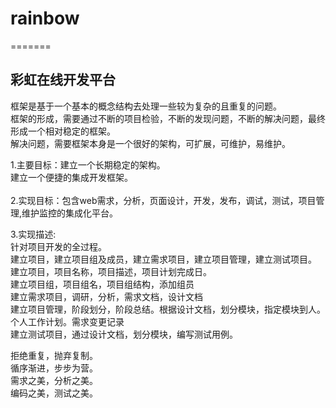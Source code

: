 <h1>rainbow</h1>
=======

彩虹在线开发平台
------------------
 框架是基于一个基本的概念结构去处理一些较为复杂的且重复的问题。<br/>
 框架的形成，需要通过不断的项目检验，不断的发现问题，不断的解决问题，最终形成一个相对稳定的框架。<br/>
 解决问题，需要框架本身是一个很好的架构，可扩展，可维护，易维护。<br/>
 
1.主要目标：建立一个长期稳定的架构。<br/>
            建立一个便捷的集成开发框架。   <br/>   
2.实现目标：包含web需求，分析，页面设计，开发，发布，调试，测试，项目管理,维护监控的集成化平台。<br/>

3.实现描述:<br/>
针对项目开发的全过程。<br/>
建立项目，建立项目组及成员，建立需求项目，建立项目管理，建立测试项目。<br/>
建立项目，项目名称，项目描述，项目计划完成日。<br/>
建立项目组，项目组名，项目组结构，添加组员<br/>
建立需求项目，调研，分析，需求文档，设计文档<br/>
建立项目管理，阶段划分，阶段总结。根据设计文档，划分模块，指定模块到人。个人工作计划。需求变更记录<br/>
建立测试项目，通过设计文档，划分模块，编写测试用例。<br/>



拒绝重复，抛弃复制。<br/>
循序渐进，步步为营。<br/>
需求之美，分析之美。<br/>
编码之美，测试之美。<br/>

